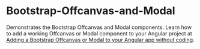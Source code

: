 # Bootstrap-Offcanvas-and-Modal
Demonstrates the Bootstrap Offcanvas and Modal components. Learn how to add a working Offcanvas or Modal component to your Angular project at  [Adding a Bootstrap Offcanvas or Modal to your Angular app without coding](/blog/bootstrap-offcanvas-and-modal).
